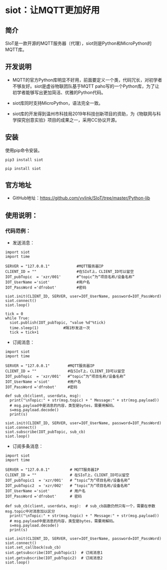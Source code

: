 # siot：让MQTT更加好用

## 简介

SIoT是一款开源的MQTT服务器（代理），siot则是Python和MicroPython的MQTT库。

## 开发说明

- MQTT的官方Python库明显不好用，前面要定义一个类，代码冗长，对初学者不够友好。siot是虚谷物联团队基于MQTT paho写的一个Python库，为了让初学者能够写出更加简洁、优雅的Python代码。

- siot库同时支持MicroPython，语法完全一致。

- siot库的开发得到温州市科技局2019年科技创新项目的资助，为《物联网与科学探究创意实验》项目的成果之一，采用CC协议开源。

## 安装

使用pip命令安装。

    pip3 install siot
    
    pip install siot

## 官方地址

- GitHub地址：https://github.com/vvlink/SIoT/tree/master/Python-lib

## 使用说明：

### 代码范例：

- 发送消息：

```
import siot
import time

SERVER = "127.0.0.1"            #MQTT服务器IP
CLIENT_ID = ""                  #在SIoT上，CLIENT_ID可以留空
IOT_pubTopic  = 'xzr/001'       #“topic”为“项目名称/设备名称”
IOT_UserName ='siot'            #用户名
IOT_PassWord ='dfrobot'         #密码

siot.init(CLIENT_ID, SERVER, user=IOT_UserName, password=IOT_PassWord)
siot.connect()
siot.loop()

tick = 0
while True:
  siot.publish(IOT_pubTopic, "value %d"%tick)
  time.sleep(1)           #隔1秒发送一次
  tick = tick+1
```

- 订阅消息：

```
import siot
import time

SERVER = "127.0.0.1"        #MQTT服务器IP
CLIENT_ID = ""              #在SIoT上，CLIENT_ID可以留空
IOT_pubTopic  = 'xzr/001'   #“topic”为“项目名称/设备名称”
IOT_UserName ='siot'        #用户名
IOT_PassWord ='dfrobot'     #密码

def sub_cb(client, userdata, msg):
  print("\nTopic:" + str(msg.topic) + " Message:" + str(msg.payload))
  # msg.payload中是消息的内容，类型是bytes，需要用解码。
  s=msg.payload.decode()
  print(s)

siot.init(CLIENT_ID, SERVER, user=IOT_UserName, password=IOT_PassWord)
siot.connect()
siot.subscribe(IOT_pubTopic, sub_cb)
siot.loop()
```

- 订阅多条消息：

```
import siot
import time

SERVER = "127.0.0.1"         # MQTT服务器IP
CLIENT_ID = ""               # 在SIoT上，CLIENT_ID可以留空
IOT_pubTopic1  = 'xzr/001'   # “topic”为“项目名称/设备名称”
IOT_pubTopic2  = 'xzr/002'   # “topic”为“项目名称/设备名称”
IOT_UserName ='siot'         # 用户名
IOT_PassWord ='dfrobot'      # 密码

def sub_cb(client, userdata, msg):  # sub_cb函数仍然只有一个，需要在参数msg.topic中对消息加以区分
  print("\nTopic:" + str(msg.topic) + " Message:" + str(msg.payload))
  # msg.payload中是消息的内容，类型是bytes，需要用解码。
  s=msg.payload.decode()
  print(s)

siot.init(CLIENT_ID, SERVER, user=IOT_UserName, password=IOT_PassWord)
siot.connect()
siot.set_callback(sub_cb)         
siot.getsubscribe(IOT_pubTopic1)  # 订阅消息1
siot.getsubscribe(IOT_pubTopic2)  # 订阅消息2
siot.loop()
```
